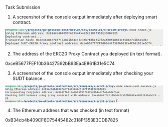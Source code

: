 Task Submission



1. A screenshot of the console output immediately after deploying smart contract.

![](https://github.com/cito-lito/nervos_hackathon/blob/main/task_05/1.png)


2. The address of the ERC20 Proxy Contract you deployed (in text format).

0xceB5677FEF10b36427592bB63Ea4E861B31e5C74


3. A screenshot of the console output immediately after checking your SUDT balance..

![](https://github.com/cito-lito/nervos_hackathon/blob/main/task_05/3.png)


4. The Ethereum address that was checked (in text format)

0xB34cb4b409CF6D75445482c318Ff353E3CDB7825 


